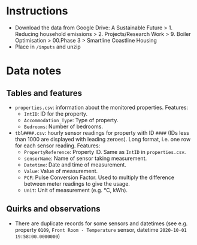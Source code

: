 # Instructions

- Download the data from Google Drive: A Sustainable Future > 1. Reducing household emissions > 2. Projects/Research Work > 9. Boiler Optimisation > 00.Phase 3 > Smartline Coastline Housing
- Place in `/inputs` and unzip

# Data notes

## Tables and features
- `properties.csv`: information about the monitored properties. Features:
  - `IntID`: ID for the property.
  - `Accommodation_Type`: Type of property.
  - `Bedrooms`: Number of bedrooms.
- `tbl####.csv`: hourly sensor readings for property with ID `####` (IDs less than 1000 are displayed with leading zeroes). Long format, i.e. one row for each sensor reading. Features:
  - `PropertyReference`: Property ID. Same as `IntID` in `properties.csv`.
  - `sensorName`: Name of sensor taking measurement.
  - `Datetime`: Date and time of measurement.
  - `Value`: Value of measurement.
  - `PCF`: Pulse Conversion Factor. Used to multiply the difference between meter readings to give the usage.
  - `Unit`: Unit of measurement (e.g. °C, kWh).

## Quirks and observations
- There are duplicate records for some sensors and datetimes (see e.g. property `0109`, `Front Room - Temperature` sensor, datetime `2020-10-01 19:58:00.0000000`)